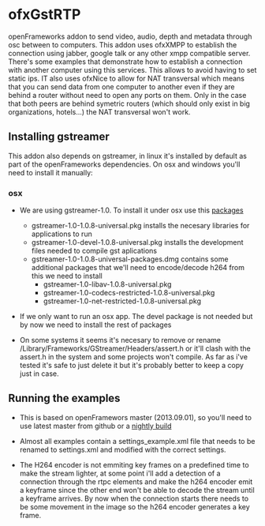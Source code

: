 # ofxGstRTP 

openFrameworks addon to send video, audio, depth and metadata through osc between to computers. This addon uses ofxXMPP to establish the connection using jabber, google talk or any other xmpp compatible server. There's some examples that demonstrate how to establish a connection with another computer using this services. This allows to avoid having to set static ips. IT also uses ofxNice to allow for NAT transversal which means that you can send data from one computer to another even if they are behind a router without need to open any ports on them. Only in the case that both peers are behind symetric routers (which should only exist in big organizations, hotels...) the NAT transversal won't work.


## Installing gstreamer

This addon also depends on gstreamer, in linux it's installed by default as part of the openFrameworks dependencies. On osx and windows you'll need to install it manually:

### osx

- We are using gstreamer-1.0. To install it under osx use this [packages](http://gstreamer.freedesktop.org/data/pkg/osx/1.0.8/)

    - gstreamer-1.0-1.0.8-universal.pkg           installs the necesary libraries for applications to run
    - gstreamer-1.0-devel-1.0.8-universal.pkg     installs the development files needed to compile gst aplications
    - gstreamer-1.0-1.0.8-universal-packages.dmg  contains some additional packages that we'll need to encode/decode h264 from this we need to install
        - gstreamer-1.0-libav-1.0.8-universal.pkg
        - gstreamer-1.0-codecs-restricted-1.0.8-universal.pkg
        - gstreamer-1.0-net-restricted-1.0.8-universal.pkg
        
- If we only want to run an osx app. The devel package is not needed but by now we need to install the rest of packages
- On some systems it seems it's necesary to remove or rename /Library/Frameworks/GStreamer/Headers/assert.h   or it'll clash with the assert.h in the system and some projects won't compile. As far as i've tested it's safe to just delete it but it's probably better to keep a copy just in case.

## Running the examples

- This is based on openFramewors master (2013.09.01), so you'll need to use latest master from github or a [nightly build](http://www.openframeworks.cc/nightlybuilds.html)

- Almost all examples contain a settings_example.xml file that needs to be renamed to settings.xml and modified with the correct settings.

- The H264 encoder is not emmiting key frames on a predefined time to make the stream lighter, at some point i'll add a detection of a connection through the rtpc elements and make the h264 encoder emit a keyframe since the other end won't be able to decode the stream until a keyframe arrives. By now when the connection starts there needs to be some movement in the image so the h264 encoder generates a key frame.

